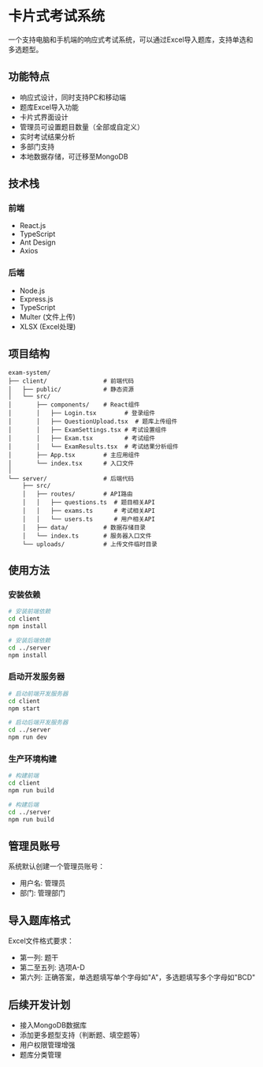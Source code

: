 # 卡片式考试系统

一个支持电脑和手机端的响应式考试系统，可以通过Excel导入题库，支持单选和多选题型。

## 功能特点

- 响应式设计，同时支持PC和移动端
- 题库Excel导入功能
- 卡片式界面设计
- 管理员可设置题目数量（全部或自定义）
- 实时考试结果分析
- 多部门支持
- 本地数据存储，可迁移至MongoDB

## 技术栈

### 前端
- React.js
- TypeScript
- Ant Design
- Axios

### 后端
- Node.js
- Express.js
- TypeScript
- Multer (文件上传)
- XLSX (Excel处理)

## 项目结构

```
exam-system/
├── client/                # 前端代码
│   ├── public/            # 静态资源
│   └── src/
│       ├── components/    # React组件
│       │   ├── Login.tsx        # 登录组件
│       │   ├── QuestionUpload.tsx  # 题库上传组件
│       │   ├── ExamSettings.tsx # 考试设置组件
│       │   ├── Exam.tsx         # 考试组件
│       │   └── ExamResults.tsx  # 考试结果分析组件
│       ├── App.tsx        # 主应用组件
│       └── index.tsx      # 入口文件
│
└── server/                # 后端代码
    ├── src/
    │   ├── routes/        # API路由
    │   │   ├── questions.ts  # 题目相关API
    │   │   ├── exams.ts      # 考试相关API
    │   │   └── users.ts      # 用户相关API
    │   ├── data/          # 数据存储目录
    │   └── index.ts       # 服务器入口文件
    └── uploads/           # 上传文件临时目录
```

## 使用方法

### 安装依赖

```bash
# 安装前端依赖
cd client
npm install

# 安装后端依赖
cd ../server
npm install
```

### 启动开发服务器

```bash
# 启动前端开发服务器
cd client
npm start

# 启动后端开发服务器
cd ../server
npm run dev
```

### 生产环境构建

```bash
# 构建前端
cd client
npm run build

# 构建后端
cd ../server
npm run build
```

## 管理员账号

系统默认创建一个管理员账号：
- 用户名: 管理员
- 部门: 管理部门

## 导入题库格式

Excel文件格式要求：
- 第一列: 题干
- 第二至五列: 选项A-D
- 第六列: 正确答案，单选题填写单个字母如"A"，多选题填写多个字母如"BCD"

## 后续开发计划

- 接入MongoDB数据库
- 添加更多题型支持（判断题、填空题等）
- 用户权限管理增强
- 题库分类管理 